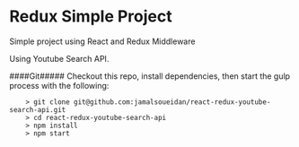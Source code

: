 # Redux Simple Project

Simple project using React and Redux Middleware

Using Youtube Search API.

####Git#####
Checkout this repo, install dependencies, then start the gulp process with the following:

```
	> git clone git@github.com:jamalsoueidan/react-redux-youtube-search-api.git
	> cd react-redux-youtube-search-api
	> npm install
	> npm start
```
